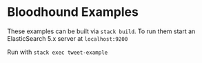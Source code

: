 # Bloodhound Examples

These examples can be built via `stack build`.
To run them start an ElasticSearch 5.x server at `localhost:9200`

Run with `stack exec tweet-example`
